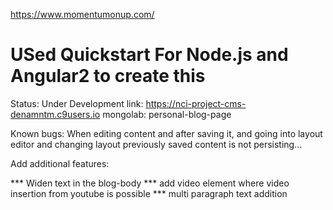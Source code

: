 https://www.momentumonup.com/

USed Quickstart For Node.js and Angular2 to create this
========================
Status: Under Development
link: https://nci-project-cms-denamntm.c9users.io
mongolab: personal-blog-page

Known bugs:
When editing content and after saving it, and going into layout editor and changing layout previously saved content is not persisting...

Add additional features:

*** Widen text in the blog-body
*** add video element where video insertion from youtube is possible
*** multi paragraph text addition
